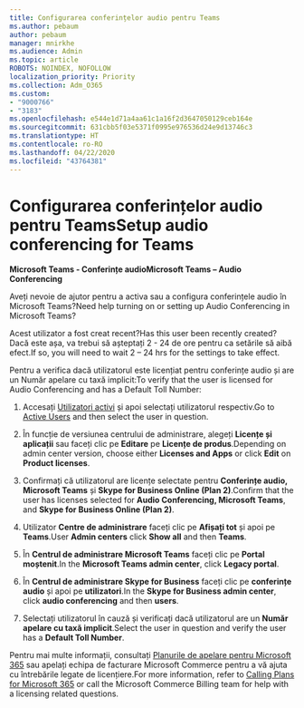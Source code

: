 ```yaml
---
title: Configurarea conferințelor audio pentru Teams
ms.author: pebaum
author: pebaum
manager: mnirkhe
ms.audience: Admin
ms.topic: article
ROBOTS: NOINDEX, NOFOLLOW
localization_priority: Priority
ms.collection: Adm_O365
ms.custom:
- "9000766"
- "3183"
ms.openlocfilehash: e544e1d71a4aa61c1a16f2d3647050129ceb164e
ms.sourcegitcommit: 631cbb5f03e5371f0995e976536d24e9d13746c3
ms.translationtype: HT
ms.contentlocale: ro-RO
ms.lasthandoff: 04/22/2020
ms.locfileid: "43764381"
---
```

# <a name="setup-audio-conferencing-for-teams"></a><span data-ttu-id="3503b-102">Configurarea conferințelor audio pentru Teams</span><span class="sxs-lookup"><span data-stu-id="3503b-102">Setup audio conferencing for Teams</span></span>

<span data-ttu-id="3503b-103">**Microsoft Teams - Conferințe audio**</span><span class="sxs-lookup"><span data-stu-id="3503b-103">**Microsoft Teams – Audio Conferencing**</span></span>

<span data-ttu-id="3503b-104">Aveți nevoie de ajutor pentru a activa sau a configura conferințele audio în Microsoft Teams?</span><span class="sxs-lookup"><span data-stu-id="3503b-104">Need help turning on or setting up Audio Conferencing in Microsoft Teams?</span></span>

<span data-ttu-id="3503b-105">Acest utilizator a fost creat recent?</span><span class="sxs-lookup"><span data-stu-id="3503b-105">Has this user been recently created?</span></span>  <span data-ttu-id="3503b-106">Dacă este așa, va trebui să așteptați 2 - 24 de ore pentru ca setările să aibă efect.</span><span class="sxs-lookup"><span data-stu-id="3503b-106">If so, you will need to wait 2 – 24 hrs for the settings to take effect.</span></span>

<span data-ttu-id="3503b-107">Pentru a verifica dacă utilizatorul este licențiat pentru conferințe audio și are un Număr apelare cu taxă implicit:</span><span class="sxs-lookup"><span data-stu-id="3503b-107">To verify that the user is licensed for Audio Conferencing and has a Default Toll Number:</span></span>

1. <span data-ttu-id="3503b-108">Accesați [Utilizatori activi](https://admin.microsoft.com/Adminportal/Home?source=applauncher#/users) și apoi selectați utilizatorul respectiv.</span><span class="sxs-lookup"><span data-stu-id="3503b-108">Go to [Active Users](https://admin.microsoft.com/Adminportal/Home?source=applauncher#/users) and then select the user in question.</span></span>

2. <span data-ttu-id="3503b-109">În funcție de versiunea centrului de administrare, alegeți **Licențe și aplicații** sau faceți clic pe **Editare** pe **Licențe de produs**.</span><span class="sxs-lookup"><span data-stu-id="3503b-109">Depending on admin center version, choose either **Licenses and Apps** or click **Edit** on **Product licenses**.</span></span>

3. <span data-ttu-id="3503b-110">Confirmați că utilizatorul are licențe selectate pentru **Conferințe audio, Microsoft Teams** și **Skype for Business Online (Plan 2)**.</span><span class="sxs-lookup"><span data-stu-id="3503b-110">Confirm that the user has licenses selected for **Audio Conferencing, Microsoft Teams**, and **Skype for Business Online (Plan 2)**.</span></span>

4. <span data-ttu-id="3503b-111">Utilizator **Centre de administrare** faceți clic pe **Afișați tot** și apoi pe **Teams**.</span><span class="sxs-lookup"><span data-stu-id="3503b-111">User **Admin centers** click **Show all** and then **Teams**.</span></span>

5. <span data-ttu-id="3503b-112">În **Centrul de administrare Microsoft Teams** faceți clic pe **Portal moștenit**.</span><span class="sxs-lookup"><span data-stu-id="3503b-112">In the **Microsoft Teams admin center**, click **Legacy portal**.</span></span>

6. <span data-ttu-id="3503b-113">În **Centrul de administrare Skype for Business** faceți clic pe **conferințe audio** și apoi pe **utilizatori**.</span><span class="sxs-lookup"><span data-stu-id="3503b-113">In the **Skype for Business admin center**, click **audio conferencing** and then **users**.</span></span>

7. <span data-ttu-id="3503b-114">Selectați utilizatorul în cauză și verificați dacă utilizatorul are un **Număr apelare cu taxă implicit**.</span><span class="sxs-lookup"><span data-stu-id="3503b-114">Select the user in question and verify the user has a **Default Toll Number**.</span></span>

<span data-ttu-id="3503b-115">Pentru mai multe informații, consultați [Planurile de apelare pentru Microsoft 365](https://docs.microsoft.com/microsoftteams/calling-plans-for-office-365) sau apelați echipa de facturare Microsoft Commerce pentru a vă ajuta cu întrebările legate de licențiere.</span><span class="sxs-lookup"><span data-stu-id="3503b-115">For more information, refer to [Calling Plans for Microsoft 365](https://docs.microsoft.com/microsoftteams/calling-plans-for-office-365) or call the Microsoft Commerce Billing team for help with a licensing related questions.</span></span>